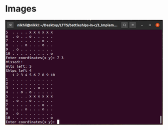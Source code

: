 # Images

![Image 1](https://github.com/nikhilvas123/battleships-in-c/blob/main/6_ImagesAndVideos/1_out.png?w=500&h=500&q=100)